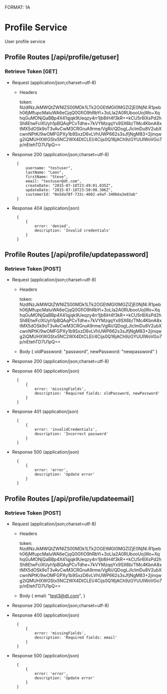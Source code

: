 FORMAT: 1A

# Profile Service
User profile service

## Profile Routes [/api/profile/getuser]
### Retrieve Token [GET]
+ Request (application/json;charset=utf-8)

    + Headers

        token:
        NzdlNzJkMWQtZWNlZS00MDk1LTk2OGEtMGI0MGZlZjE0NjNl.R1pebh06jMfupcMaluWA6eCjqQ0GfiO9hRbYi+3oLIa2A0RUbooUojWo+XqhqGuMONjQaBBp4X41qjqk9Ueqzy4rr1jb8iH4f3kR++kCU5r6lXsPd2hSh8EtwFclXUyh1pBQAqPCvTdhe+7kVYMzqqYx9SX6b/TMc4KbnA8xtMX5dOSk9oT3vAvCwM3CRGruA9rme/VgRii/QDogLJlcImDu8V2ubXcwnNPtK/9wOMFGPXy1b9SxzD6vLVhUWP662s3sJfjNgM83+2jinqwg2iQMUHXWGStx5NC2WX4DtCLEI/4Cijs0Q16jACh9zGYUUIWoVGo7p/nEtehTD7U1pQ==

+ Response 200 (application/json;charset=utf-8)

        {
            username: "testuser",
            lastName: "Leon",
            firstName: "Steve",
            email: "testuser@dt.com",
            createDate: "2015-07-18T23:49:01.035Z",
            updateDate: "2015-07-18T23:50:08.306Z",
            customerId: "0e5da78f-733c-4602-a9af-340b6a3e83ab"
        }

+ Response 404 (application/json)

        {
            {
                error: 'denied',
                description: 'Invalid credentials'
            }
        }

## Profile Routes [/api/profile/updatepassword]
### Retrieve Token [POST]
+ Request (application/json;charset=utf-8)

    + Headers

        token:
        NzdlNzJkMWQtZWNlZS00MDk1LTk2OGEtMGI0MGZlZjE0NjNl.R1pebh06jMfupcMaluWA6eCjqQ0GfiO9hRbYi+3oLIa2A0RUbooUojWo+XqhqGuMONjQaBBp4X41qjqk9Ueqzy4rr1jb8iH4f3kR++kCU5r6lXsPd2hSh8EtwFclXUyh1pBQAqPCvTdhe+7kVYMzqqYx9SX6b/TMc4KbnA8xtMX5dOSk9oT3vAvCwM3CRGruA9rme/VgRii/QDogLJlcImDu8V2ubXcwnNPtK/9wOMFGPXy1b9SxzD6vLVhUWP662s3sJfjNgM83+2jinqwg2iQMUHXWGStx5NC2WX4DtCLEI/4Cijs0Q16jACh9zGYUUIWoVGo7p/nEtehTD7U1pQ==

    + Body
       {
           oldPassword: "password",
           newPassword: "newpassword"
       }

+ Response 200 (application/json;charset=utf-8)

+ Response 400 (application/json)

        {
            {
                error: 'missingFields',
                description: 'Required fields: oldPassword, newPassword'
            }
        }

+ Response 401 (application/json)

        {
            {
                error: 'invalidCredentials',
                description: 'Incorrect password'
            }
        }

+ Response 500 (application/json)

        {
            {
                error: 'error',
                description: 'Update error'
            }
        }

## Profile Routes [/api/profile/updateemail]
### Retrieve Token [POST]
+ Request (application/json;charset=utf-8)

    + Headers

        token:
        NzdlNzJkMWQtZWNlZS00MDk1LTk2OGEtMGI0MGZlZjE0NjNl.R1pebh06jMfupcMaluWA6eCjqQ0GfiO9hRbYi+3oLIa2A0RUbooUojWo+XqhqGuMONjQaBBp4X41qjqk9Ueqzy4rr1jb8iH4f3kR++kCU5r6lXsPd2hSh8EtwFclXUyh1pBQAqPCvTdhe+7kVYMzqqYx9SX6b/TMc4KbnA8xtMX5dOSk9oT3vAvCwM3CRGruA9rme/VgRii/QDogLJlcImDu8V2ubXcwnNPtK/9wOMFGPXy1b9SxzD6vLVhUWP662s3sJfjNgM83+2jinqwg2iQMUHXWGStx5NC2WX4DtCLEI/4Cijs0Q16jACh9zGYUUIWoVGo7p/nEtehTD7U1pQ==

    + Body
       {
           email: "test3@dt.com",
       }

+ Response 200 (application/json;charset=utf-8)

+ Response 400 (application/json)

        {
            {
                error: 'missingFields',
                description: 'Required fields: email'
            }
        }

+ Response 500 (application/json)

        {
            {
                error: 'error',
                description: 'Update error'
            }
        }
